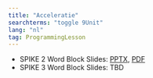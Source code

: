 ```yaml
---
title: "Acceleratie"
searchterms: "toggle 9Unit"
lang: "nl"
tag: ProgrammingLesson
---
```

 <ul>
 <li class="ng-binding">SPIKE 2 Word Block Slides:
 <a href="ProgrammingLessons/Acceleratiepptx">PPTX</a>,
 <a href="ProgrammingLessons/Acceleratie.pdf">PDF</a>
 </li>

 <li class="ng-binding">SPIKE 3 Word Block Slides:
TBD
 </li>
 </ul>
